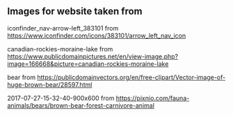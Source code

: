 
Images for website taken from
------------------------------

iconfinder_nav-arrow-left_383101 from https://www.iconfinder.com/icons/383101/arrow_left_nav_icon

canadian-rockies-moraine-lake from https://www.publicdomainpictures.net/en/view-image.php?image=166668&picture=canadian-rockies-moraine-lake

bear from https://publicdomainvectors.org/en/free-clipart/Vector-image-of-huge-brown-bear/28597.html

2017-07-27-15-32-40-900x600 from https://pixnio.com/fauna-animals/bears/brown-bear-forest-carnivore-animal


